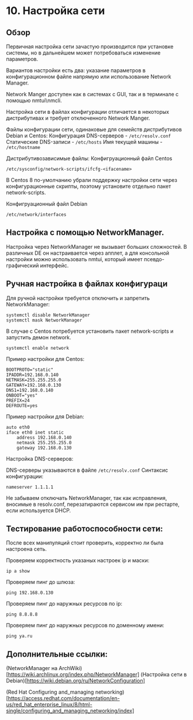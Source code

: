 # 10. Настройка сети

Обзор
----
Первичная настройка сети зачастую производится при установке системы, но в дальнейшем может потребоваться изменение параметров. 

Вариантов настройки есть два: указание параметров в конфигурационном файле напрямую или использование Network Manager.

Network Manger доступен как в системах с GUI, так и в терминале с помощью nmtui\nmcli.

Настройка сети в файлах конфигурации отличается в некоторых дистрибутивах и требует отключенного Network Manger.

Файлы конфигурации сети, одинаковые для семейств дистрибутивов Debian и Centos:
Конфигурация DNS-серверов - ```/etc/resolv.conf```
Статические DNS-записи - ```/etc/hosts```
Имя текущей машины - ```/etc/hostname```

Дистрибутивозависимые файлы:
Конфигруационный файл Centos 
```
/etc/sysconfig/network-scripts/ifcfg-<ifacename>
```
В Centos 8 по-умолчанию убрали поддержку настройки сети через конфигурационные скрипты, поэтому установите отдельно пакет network-scripts.

Конфигруационный файл Debian
```
/etc/network/interfaces
```

Настройка с помощью NetworkManager.
----
Настройка через NetworkManager не вызывает больших сложностей. В различных DE он настраивается через апплет, а для консольной настройки можно использовать nmtui, который имеет псевдо-графический интерфейс.

Ручная настройка в файлах конфигураци
----
Для ручной настройки требуется отключить и запретить NetworkManager:
```
systemctl disable NetworkManager
systemctl mask NetworkManager
```

В случае с Centos потребуется установить пакет network-scripts и запустить демон network.
```
systemctl enable network 
```
Пример настройки для Centos:
```
BOOTPROTO="static"
IPADDR=192.168.0.140
NETMASK=255.255.255.0
GATEWAY=192.168.0.130
DNS1=192.168.0.140
ONBOOT="yes"
PREFIX=24
DEFROUTE=yes
```
Пример настройки для Debian:
```
auto eth0
iface eth0 inet static
    address 192.168.0.140
    netmask 255.255.255.0
    gateway 192.168.0.130
```

Настройка DNS-серверов:

DNS-серверы указываются в файле ```/etc/resolv.conf``` 
Синтаксис конфигурации:
```
nameserver 1.1.1.1
```
Не забываем отключать NetworkManager, так как исправления, вносимые в resolv.conf, перезатираются сервисом им при рестарте, если используется DHCP.

Тестирование работоспособности сети:
----

После всех манипуляций стоит проверить, корректно ли была настроена сеть.

Проверяем корректность указаных настроек ip и маски:
```
ip a show
```
Проверяем пинг до шлюза:
```
ping 192.168.0.130
```
Проверяем пинг до наружных ресурсов по ip:
```
ping 8.8.8.8
```
Проверяем пинг до наружных ресурсов по доменному имени:
```
ping ya.ru
```

Дополнительные ссылки:
----
(NetworkManager на ArchWiki)[https://wiki.archlinux.org/index.php/NetworkManager]
(Настройка сети в Debian)[https://wiki.debian.org/ru/NetworkConfiguration]

(Red Hat Configuring and_managing networking)[https://access.redhat.com/documentation/en-us/red_hat_enterprise_linux/8/html-single/configuring_and_managing_networking/index]



